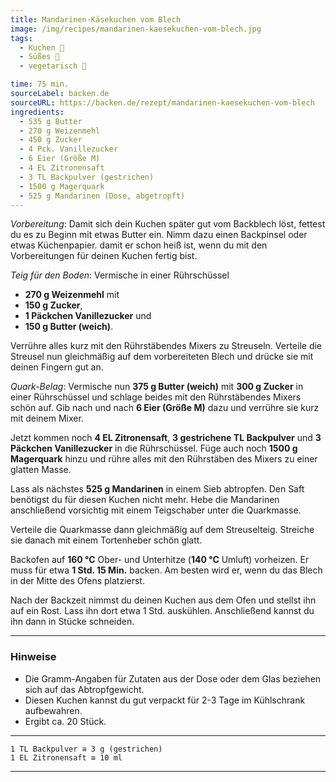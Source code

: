 ```yaml
---
title: Mandarinen-Käsekuchen vom Blech
image: /img/recipes/mandarinen-kaesekuchen-vom-blech.jpg
tags:
  - Kuchen 🍰
  - Süßes 🍬
  - vegetarisch 🌿

time: 75 min.
sourceLabel: backen.de
sourceURL: https://backen.de/rezept/mandarinen-kaesekuchen-vom-blech
ingredients:
  - 535 g Butter
  - 270 g Weizenmehl
  - 450 g Zucker
  - 4 Pck. Vanillezucker
  - 6 Eier (Größe M)
  - 4 EL Zitronensaft
  - 3 TL Backpulver (gestrichen)
  - 1500 g Magerquark
  - 525 g Mandarinen (Dose, abgetropft)
---
```


*Vorbereitung*:
Damit sich dein Kuchen später gut vom Backblech löst, fettest du es zu 
Beginn mit etwas Butter ein. Nimm dazu einen Backpinsel oder etwas Küchenpapier. 
damit er schon heiß ist, wenn du mit den Vorbereitungen für deinen Kuchen fertig bist.
   
*Teig für den Boden*:
Vermische in einer Rührschüssel
  * **270 g Weizenmehl** mit 
  * **150 g Zucker**, 
  * **1 Päckchen Vanillezucker** und
  * **150 g Butter (weich)**. 
  
Verrühre alles kurz mit den Rührstäbendes Mixers zu Streuseln.
Verteile die Streusel nun gleichmäßig auf dem vorbereiteten Blech und drücke sie mit deinen Fingern gut an.

*Quark-Belag*:
Vermische nun **375 g Butter (weich)** mit **300 g Zucker** in einer 
Rührschüssel und schlage beides mit den Rührstäbendes Mixers schön auf.
Gib nach und nach **6 Eier (Größe M)** dazu und verrühre sie kurz mit deinem Mixer.

Jetzt kommen noch **4 EL Zitronensaft**, **3 gestrichene TL Backpulver** 
und **3 Päckchen Vanillezucker** in die Rührschüssel.
Füge auch noch **1500 g Magerquark** hinzu und rühre alles mit den Rührstäben des Mixers zu einer glatten Masse. 

Lass als nächstes **525 g Mandarinen** in einem Sieb abtropfen. 
Den Saft benötigst du für diesen Kuchen nicht mehr. 
Hebe die Mandarinen anschließend vorsichtig mit einem Teigschaber unter die Quarkmasse. 

Verteile die Quarkmasse dann gleichmäßig auf dem Streuselteig. 
Streiche sie danach mit einem Tortenheber schön glatt.

Backofen auf **160 °C** Ober- und Unterhitze (**140 °C** Umluft) vorheizen.
Er muss für etwa **1 Std. 15 Min.** backen. Am besten wird er, 
wenn du das Blech in der Mitte des Ofens platzierst.

Nach der Backzeit nimmst du deinen Kuchen aus dem Ofen und stellst ihn auf ein Rost. 
Lass ihn dort etwa 1 Std. auskühlen. Anschließend kannst du ihn dann in Stücke schneiden.
  
<!--
  1. Damit sich dein Kuchen später gut vom Backblech löst, fettest du es zu 
  Beginn mit etwas Butter ein. Nimm dazu einen Backpinsel oder etwas Küchenpapier. 
  damit er schon heiß ist, wenn du mit den Vorbereitungen für deinen Kuchen fertig bist. 
  1. *Teig für den Boden:* Vermische in einer Rührschüssel
  **270 g Weizenmehl** mit 
  **150 g Zucker**, 
  **1 Päckchen Vanillezucker** und
  **150 g Butter (weich)**. 
  Verrühre alles kurz mit den Rührstäbendes Mixers zu Streuseln. 
  1. Verteile die Streusel nun gleichmäßig auf dem vorbereiteten Blech und drücke sie mit deinen Fingern gut an.
  1. Vermische nun **375 g Butter (weich)** mit **300 g Zucker** in einer Rührschüssel 
  und schlage beides mit den Rührstäbendes Mixers schön auf.
  1. Gib nach und nach **6 Eier (Größe M)** dazu und verrühre sie kurz mit deinem Mixer.  
  1. Jetzt kommen noch **4 EL Zitronensaft**, **3 gestrichene TL Backpulver** 
  und **3 Päckchen Vanillezucker** in die Rührschüssel. 
  1. Füge auch noch **1500 g Magerquark** hinzu und rühre alles mit den Rührstäben des Mixers zu einer glatten Masse. 
  1. Lass als nächstes **525 g Mandarinen** in einem Sieb abtropfen. 
  Den Saft benötigst du für diesen Kuchen nicht mehr. 
  Hebe die Mandarinen anschließend vorsichtig mit einem Teigschaber unter die Quarkmasse. 
  1. Verteile die Quarkmasse dann gleichmäßig auf dem Streuselteig. 
  Streiche sie danach mit einem Tortenheber schön glatt.
  1. Backofen auf **160 °C** Ober- und Unterhitze (**140 °C** Umluft) vorheizen.
  Er muss für etwa **1 Std. 15 Min.** backen. Am besten wird er, wenn du das Blech in der Mitte des Ofens platzierst.
  1. Nach der Backzeit nimmst du deinen Kuchen aus dem Ofen und stellst ihn auf ein Rost. 
  Lass ihn dort etwa 1 Std. auskühlen. Anschließend kannst du ihn dann in Stücke schneiden.
-->
***

### Hinweise

  * Die Gramm-Angaben für Zutaten aus der Dose oder dem Glas beziehen sich auf das Abtropfgewicht.
  * Diesen Kuchen kannst du gut verpackt für 2-3 Tage im Kühlschrank aufbewahren. 
  * Ergibt ca. 20 Stück.

***
    1 TL Backpulver ≅ 3 g (gestrichen)
    1 EL Zitronensaft ≅ 10 ml
***
